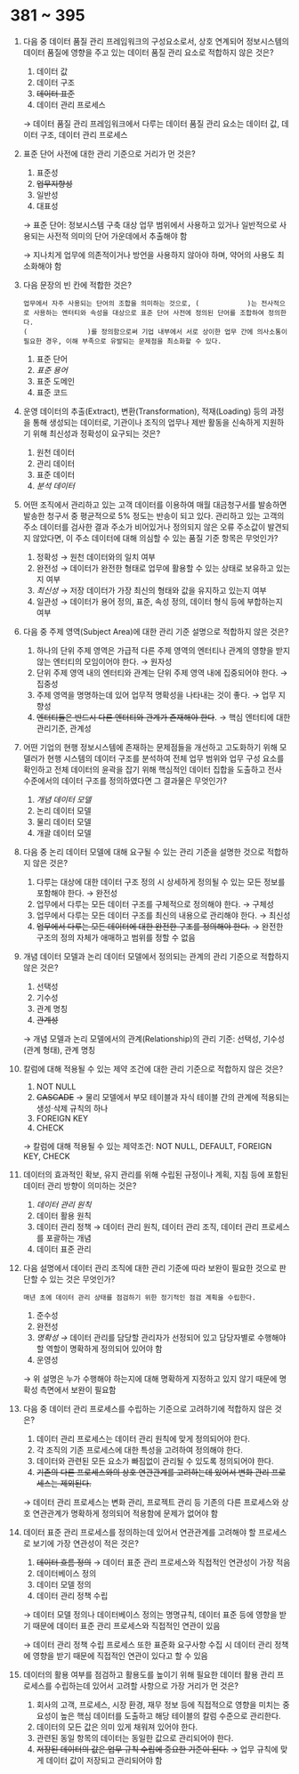 # 381 ~ 395

1. 다음 중 데이터 품질 관리 프레임워크의 구성요소로서, 상호 연계되어 정보시스템의 데이터 품질에 영향을 주고 있는 데이터 품질 관리 요소로 적합하지 않은 것은?
    1. 데이터 값
    2. 데이터 구조
    3. ~~데이터 표준~~
    4. 데이터 관리 프로세스
    
    → 데이터 품질 관리 프레임워크에서 다루는 데이터 품질 관리 요소는 데이터 값, 데이터 구조, 데이터 관리 프로세스
    

2. 표준 단어 사전에 대한 관리 기준으로 거리가 먼 것은?
    1. 표준성
    2. ~~업무지향성~~
    3. 일반성
    4. 대표성
    
    → 표준 단어: 정보시스템 구축 대상 업무 범위에서 사용하고 있거나 일반적으로 사용되는 사전적 의미의 단어 가운데에서 추출해야 함
    
    → 지나치게 업무에 의존적이거나 방언을 사용하지 않아야 하며, 약어의 사용도 최소화해야 함
    

3. 다음 문장의 빈 칸에 적합한 것은?
    
    ```
    업무에서 자주 사용되는 단어의 조합을 의미하는 것으로, (            )는 전사적으로 사용하는 엔터티와 속성을 대상으로 표준 단어 사전에 정의된 단어를 조합하여 정의한다.
    (               )를 정의함으로써 기업 내부에서 서로 상이한 업무 간에 의사소통이 필요한 경우, 이해 부족으로 유발되는 문제점을 최소화할 수 있다.
    ```
    
    1. 표준 단어
    2. *표준 용어*
    3. 표준 도메인
    4. 표준 코드

4. 운영 데이터의 추출(Extract), 변환(Transformation), 적재(Loading) 등의 과정을 통해 생성되는 데이터로, 기관이나 조직의 업무나 제반 활동을 신속하게 지원하기 위해 최신성과 정확성이 요구되는 것은?
    1. 원천 데이터
    2. 관리 데이터
    3. 표준 데이터
    4. *분석 데이터*

5. 어떤 조직에서 관리하고 있는 고객 데이터를 이용하여 매월 대금청구서를 발송하면 발송한 청구서 중 평균적으로 5% 정도는 반송이 되고 있다. 관리하고 있는 고객의 주소 데이터를 검사한 결과 주소가 비어있거나 정의되지 않은 오류 주소값이 발견되지 않았다면, 이 주소 데이터에 대해 의심할 수 있는 품질 기준 항목은 무엇인가?
    1. 정확성 → 원천 데이터와의  일치 여부
    2. 완전성 → 데이터가 완전한 형태로 업무에 활용할 수 있는 상태로 보유하고 있는지 여부
    3. *최신성* → 저장 데이터가 가장 최신의 형태와 값을 유지하고 있는지 여부
    4. 일관성 → 데이터가 용어 정의, 표준, 속성 정의, 데이터 형식 등에 부합하는지 여부

6. 다음 중 주제 영역(Subject Area)에 대한 관리 기준 설명으로 적합하지 않은 것은?
    1. 하나의 단위 주제 영역은 가급적 다른 주제 영역의 엔터티나 관계의 영향을 받지 않는 엔터티의 모임이어야 한다. → 원자성
    2. 단위 주제 영역 내의 엔터티와 관계는 단위 주제 영역 내에 집중되어야 한다. → 집중성
    3. 주제 영역을 명명하는데 있어 업무적 명확성을 나타내는 것이 좋다. → 업무 지향성
    4. ~~엔터티들은 반드시 다른 엔터티와 관계가 존재해야 한다~~. → 핵심 엔터티에 대한 관리기준, 관계성

7. 어떤 기업의 현행 정보시스템에 존재하는 문제점들을 개선하고 고도화하기 위해 모델러가 현행 시스템의 데이터 구조를 분석하여 전체 업무 범위와 업무 구성 요소를 확인하고 전체 데이터의 윤곽을 잡기 위해 핵심적인 데이터 집합을 도출하고 전사 수준에서의 데이터 구조를 정의하였다면 그 결과물은 무엇인가?
    1. *개념 데이터 모델*
    2. 논리 데이터 모델
    3. 물리 데이터 모델
    4. 개괄 데이터 모델

8. 다음 중 논리 데이터 모델에 대해 요구될 수 있는 관리 기준을 설명한 것으로 적합하지 않은 것은?
    1. 다루는 대상에 대한 데이터 구조 정의 시 상세하게 정의될 수 있는 모든 정보를 포함해야 한다. → 완전성
    2. 업무에서 다루는 모든 데이터 구조를 구체적으로 정의해야 한다. → 구체성
    3. 업무에서 다루는 모든 데이터 구조를 최신의 내용으로 관리해야 한다. → 최신성
    4. ~~업무에서 다루는 모든 데이터에 대한 완전한 구조를 정의해야 한다.~~ → 완전한 구조의 정의 자체가 애매하고 범위를 정할 수 없음

9. 개념 데이터 모델과 논리 데이터 모델에서 정의되는 관계의 관리 기준으로 적합하지 않은 것은?
    1. 선택성
    2. 기수성
    3. 관계 명칭
    4. ~~관계성~~
    
    → 개념 모델과 논리 모델에서의 관계(Relationship)의 관리 기준: 선택성, 기수성(관계 형태), 관계 명칭
    

10. 칼럼에 대해 적용될 수 있는 제약 조건에 대한 관리 기준으로 적합하지 않은 것은?
    1. NOT NULL
    2. ~~CASCADE~~ → 물리 모델에서 부모 테이블과 자식 테이블 간의 관계에 적용되는 생성·삭제 규칙의 하나
    3. FOREIGN KEY
    4. CHECK
    
    → 칼럼에 대해 적용될 수 있는 제약조건: NOT NULL, DEFAULT, FOREIGN KEY, CHECK
    

11. 데이터의 효과적인 확보, 유지 관리를 위해 수립된 규정이나 계획, 지침 등에 포함된 데이터 관리 방향이 의미하는 것은?
    1. *데이터 관리 원칙*
    2. 데이터 활용 원칙
    3. 데이터 관리 정책 → 데이터 관리 원칙, 데이터 관리 조직, 데이터 관리 프로세스를 포괄하는 개념
    4. 데이터 표준 관리

12. 다음 설명에서 데이터 관리 조직에 대한 관리 기준에 따라 보완이 필요한 것으로 판단할 수 있는 것은 무엇인가?
    
    ```
    매년 초에 데이터 관리 상태를 점검하기 위한 정기적인 점검 계획을 수립한다.
    ```
    
    1. 준수성
    2. 완전성
    3. *명확성 →* 데이터 관리를 담당할 관리자가 선정되어 있고 담당자별로 수행해야 할 역할이 명확하게 정의되어 있어야 함
    4. 운영성
    
    → 위 설명은 누가 수행해야 하는지에 대해 명확하게 지정하고 있지 않기 때문에 명확성 측면에서 보완이 필요함
    

13. 다음 중 데이터 관리 프로세스를 수립하는 기준으로 고려하기에 적합하지 않은 것은?
    1. 데이터 관리 프로세스는 데이터 관리 원칙에 맞게 정의되어야 한다.
    2. 각 조직의 기존 프로세스에 대한 특성을 고려하여 정의해야 한다.
    3. 데이터와 관련된 모든 요소가 빠짐없이 관리될 수 있도록 정의되어야 한다.
    4. ~~기존의 다른 프로세스와의 상호 연관관계를 고려하는데 있어서 변화 관리 프로세스는 제외된다.~~
    
    → 데이터 관리 프로세스는 변화 관리, 프로젝트 관리 등 기존의 다른 프로세스와 상호 연관관계가 명확하게 정의되어 적용함에 문제가 없어야 함
    

14. 데이터 표준 관리 프로세스를 정의하는데 있어서 연관관계를 고려해야 할 프로세스로 보기에 가장 연관성이 적은 것은?
    1. ~~데이터 흐름 정의~~ → 데이터 표준 관리 프로세스와 직접적인 연관성이 가장 적음
    2. 데이터베이스 정의
    3. 데이터 모델 정의
    4. 데이터 관리 정책 수립
    
    → 데이터 모델 정의나 데이터베이스 정의는 명명규칙, 데이터 표준 등에 영향을 받기 때문에 데이터 표준 관리 프로세스와 직접적인 연관이 있음
    
    → 데이터 관리 정책 수립 프로세스 또한 표준화 요구사항 수집 시 데이터 관리 정책에 영향을 받기 때문에 직접적인 연관이 있다고 할 수 있음
    

15. 데이터의 활용 여부를 점검하고 활용도를 높이기 위해 필요한 데이터 활용 관리 프로세스를 수립하는데 있어서 고려할 사항으로 가장 거리가 먼 것은?
    1. 회사의 고객, 프로세스, 시장 환경, 재무 정보 등에 직접적으로 영향을 미치는 중요성이 높은 핵심 데이터를 도출하고 해당 테이블의 칼럼 수준으로 관리한다.
    2. 데이터의 모든 값은 의미 있게 채워져 있어야 한다.
    3. 관련된 동일 항목의 데이터는 동일한 값으로 관리되어야 한다.
    4. ~~저장된 데이터의 값은 업무 규칙 수립에 중요한 기준이 된다.~~ → 업무 규칙에 맞게 데이터 값이 저장되고 관리되어야 함